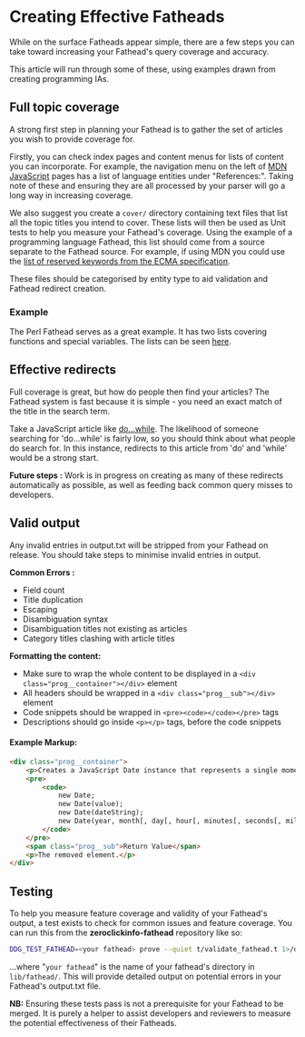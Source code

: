 # Creating Effective Fatheads

While on the surface Fatheads appear simple, there are a few steps you can take toward increasing your Fathead's query coverage and accuracy.

This article will run through some of these, using examples drawn from creating programming IAs.


## Full topic coverage

A strong first step in planning your Fathead is to gather the set of articles you wish to provide coverage for.

Firstly, you can check index pages and content menus for lists of content you can incorporate. For example, the navigation menu on the left of [MDN JavaScript](https://developer.mozilla.org/en-US/docs/Web/JavaScript/) pages has a list of language entities under "References:". Taking note of these and ensuring they are all processed by your parser will go a long way in increasing coverage.

We also suggest you create a `cover/` directory containing text files that list all the topic titles you intend to cover. These lists will then be used as Unit tests to help you measure your Fathead's coverage. Using the example of a programming language Fathead, this list should come from a source separate to the Fathead source. For example, if using MDN you could use the [list of reserved keywords from the ECMA specification](http://ecma-international.org/ecma-262/6.0/#sec-keywords).

These files should be categorised by entity type to aid validation and Fathead redirect creation.

### Example
The Perl Fathead serves as a great example. It has two lists covering functions and special variables. The lists can be seen [here](https://github.com/duckduckgo/zeroclickinfo-fathead/tree/c441e54d98b92cabce04154774cfbae485da63bd/lib/fathead/perl_doc/cover).


## Effective redirects

Full coverage is great, but how do people then find your articles? The Fathead system is fast because it is simple - you need an exact match of the title in the search term.

Take a JavaScript article like [do...while](https://developer.mozilla.org/en-US/docs/Web/JavaScript/Reference/Statements/do...while). The likelihood of someone searching for 'do...while' is fairly low, so you should think about what people do search for. In this instance, redirects to this article from 'do' and 'while' would be a strong start.

**Future steps :** Work is in progress on creating as many of these redirects automatically as possible, as well as feeding back common query misses to developers.


## Valid output

Any invalid entries in output.txt will be stripped from your Fathead on release. You should take steps to minimise invalid entries in output.

**Common Errors :**
- Field count
- Title duplication
- Escaping
- Disambiguation syntax
- Disambiguation titles not existing as articles
- Category titles clashing with article titles


**Formatting the content:**
- Make sure to wrap the whole content to be displayed in a `<div class="prog__container"></div>` element
- All headers should be wrapped in a `<div class="prog__sub"></div>` element
- Code snippets should be wrapped in `<pre><code></code></pre>` tags
- Descriptions should go inside `<p></p>` tags, before the code snippets

#### Example Markup:
```html
<div class="prog__container">
    <p>Creates a JavaScript Date instance that represents a single moment in time.</p>
    <pre>
        <code>
            new Date;
            new Date(value);
            new Date(dateString);
            new Date(year, month[, day[, hour[, minutes[, seconds[, milliseconds]]]]]);
        </code>
    </pre>
    <span class="prog__sub">Return Value</span>
    <p>The removed element.</p>
</div>
```


## Testing

To help you measure feature coverage and validity of your Fathead's output, a test exists to check for common issues and feature coverage. You can run this from the **zeroclickinfo-fathead** repository like so:

```bash
DDG_TEST_FATHEAD=<your fathead> prove --quiet t/validate_fathead.t 1>/dev/null
```

...where "`your fathead`" is the name of your fathead's directory in `lib/fathead/`. This will provide detailed output on potential errors in your Fathead's output.txt file.

**NB:** Ensuring these tests pass is not a prerequisite for your Fathead to be merged. It is purely a helper to assist developers and reviewers to measure the potential effectiveness of their Fatheads.
